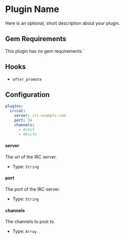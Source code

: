 Plugin Name
===========
Here is an optional, short description about your plugin.

Gem Requirements
----------------
This plugin has no gem requirements.`

Hooks
-----
- `after_promote`

Configuration
-------------
```yaml
plugins:
  irccat:
    server: irc.example.com
    port: 54
    channels:
      - #chef
      - #knife
```

#### server
The url of the IRC server.

- Type: `String`

#### port
The port of the IRC server.

- Type: `String`

#### channels
The channels to post to.

- Type: `Array`
